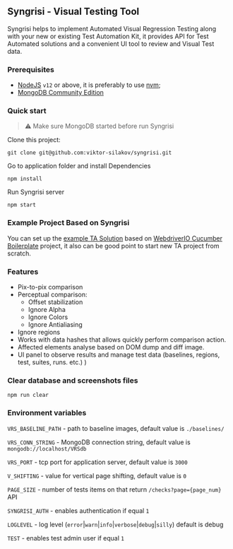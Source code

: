 ## Syngrisi - Visual Testing Tool

Syngrisi helps to implement Automated Visual Regression Testing along with your new or existing Test Automation Kit, it provides API for Test Automated solutions and a convenient UI tool to review and Visual Test data.

### Prerequisites
 * [NodeJS](https://nodejs.org/en/download/) `v12` or above, it is preferably to use [nvm](https://github.com/nvm-sh/nvm);
 * [MongoDB Community Edition](https://docs.mongodb.com/manual/administration/install-community/)

### Quick start

>⚠️ Make sure MongoDB started before run Syngrisi

Clone this project:
```shell script
git clone git@github.com:viktor-silakov/syngrisi.git
```
Go to application folder and install Dependencies
```shell script
npm install
```

Run Syngrisi server
```shell script
npm start
```

### Example Project Based on Syngrisi

You can set up the [example TA Solution](https://github.com/viktor-silakov/syngrisi-cucumber-example) based on [WebdriverIO Cucumber Boilerplate](https://github.com/webdriverio/cucumber-boilerplate) project, it also can be good point to start new TA project from scratch.

### Features

* Pix-to-pix comparison
* Perceptual comparison:
    * Offset stabilization
    * Ignore Alpha
    * Ignore Colors
    * Ignore Antialiasing
* Ignore regions
* Works with data hashes that allows quickly perform comparison action.
* Affected elements analyse based on DOM dump and diff image.
* UI panel to observe results and manage test data (baselines, regions, test, suites, runs. etc.) )


### Clear database and screenshots files

```shell script
npm run clear
```

### Environment variables

 `VRS_BASELINE_PATH` - path to baseline images, default value is `./baselines/`

 `VRS_CONN_STRING` - MongoDB connection string, default value is `mongodb://localhost/VRSdb`

 `VRS_PORT` - tcp port for application server, default value is `3000`

 `V_SHIFTING` - value for vertical page shifting, default value is `0`

 `PAGE_SIZE` - number of tests items on that return `/checks?page={page_num}` API

 `SYNGRISI_AUTH` - enables authentication if equal `1`

 `LOGLEVEL` - log level (`error`|`warn`|`info`|`verbose`|`debug`|`silly`) default is debug

 `TEST` - enables test admin user if equal `1`
